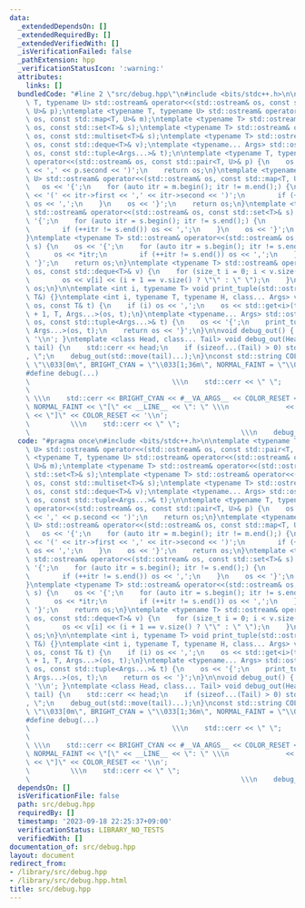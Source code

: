 ```yaml
---
data:
  _extendedDependsOn: []
  _extendedRequiredBy: []
  _extendedVerifiedWith: []
  _isVerificationFailed: false
  _pathExtension: hpp
  _verificationStatusIcon: ':warning:'
  attributes:
    links: []
  bundledCode: "#line 2 \"src/debug.hpp\"\n#include <bits/stdc++.h>\n\ntemplate <typename\
    \ T, typename U> std::ostream& operator<<(std::ostream& os, const std::pair<T,\
    \ U>& p);\ntemplate <typename T, typename U> std::ostream& operator<<(std::ostream&\
    \ os, const std::map<T, U>& m);\ntemplate <typename T> std::ostream& operator<<(std::ostream&\
    \ os, const std::set<T>& s);\ntemplate <typename T> std::ostream& operator<<(std::ostream&\
    \ os, const std::multiset<T>& s);\ntemplate <typename T> std::ostream& operator<<(std::ostream&\
    \ os, const std::deque<T>& v);\ntemplate <typename... Args> std::ostream& operator<<(std::ostream&\
    \ os, const std::tuple<Args...>& t);\n\ntemplate <typename T, typename U> std::ostream&\
    \ operator<<(std::ostream& os, const std::pair<T, U>& p) {\n    os << '(' << p.first\
    \ << ',' << p.second << ')';\n    return os;\n}\ntemplate <typename T, typename\
    \ U> std::ostream& operator<<(std::ostream& os, const std::map<T, U>& m) {\n \
    \   os << '{';\n    for (auto itr = m.begin(); itr != m.end();) {\n        os\
    \ << '(' << itr->first << ',' << itr->second << ')';\n        if (++itr != m.end())\
    \ os << ',';\n    }\n    os << '}';\n    return os;\n}\ntemplate <typename T>\
    \ std::ostream& operator<<(std::ostream& os, const std::set<T>& s) {\n    os <<\
    \ '{';\n    for (auto itr = s.begin(); itr != s.end();) {\n        os << *itr;\n\
    \        if (++itr != s.end()) os << ',';\n    }\n    os << '}';\n    return os;\n\
    }\ntemplate <typename T> std::ostream& operator<<(std::ostream& os, const std::multiset<T>&\
    \ s) {\n    os << '{';\n    for (auto itr = s.begin(); itr != s.end();) {\n  \
    \      os << *itr;\n        if (++itr != s.end()) os << ',';\n    }\n    os <<\
    \ '}';\n    return os;\n}\ntemplate <typename T> std::ostream& operator<<(std::ostream&\
    \ os, const std::deque<T>& v) {\n    for (size_t i = 0; i < v.size(); i++) {\n\
    \        os << v[i] << (i + 1 == v.size() ? \"\" : \" \");\n    }\n    return\
    \ os;\n}\n\ntemplate <int i, typename T> void print_tuple(std::ostream&, const\
    \ T&) {}\ntemplate <int i, typename T, typename H, class... Args> void print_tuple(std::ostream&\
    \ os, const T& t) {\n    if (i) os << ',';\n    os << std::get<i>(t);\n    print_tuple<i\
    \ + 1, T, Args...>(os, t);\n}\ntemplate <typename... Args> std::ostream& operator<<(std::ostream&\
    \ os, const std::tuple<Args...>& t) {\n    os << '{';\n    print_tuple<0, std::tuple<Args...>,\
    \ Args...>(os, t);\n    return os << '}';\n}\n\nvoid debug_out() { std::cerr <<\
    \ '\\n'; }\ntemplate <class Head, class... Tail> void debug_out(Head&& head, Tail&&...\
    \ tail) {\n    std::cerr << head;\n    if (sizeof...(Tail) > 0) std::cerr << \"\
    , \";\n    debug_out(std::move(tail)...);\n}\nconst std::string COLOR_RESET =\
    \ \"\\033[0m\", BRIGHT_CYAN = \"\\033[1;36m\", NORMAL_FAINT = \"\\033[0;2m\";\n\
    #define debug(...)                                                           \
    \                                   \\\n    std::cerr << \" \";              \
    \                                                                            \
    \ \\\n    std::cerr << BRIGHT_CYAN << #__VA_ARGS__ << COLOR_RESET << \" : \" <<\
    \ NORMAL_FAINT << \"[\" << __LINE__ << \": \" \\\n              << __FUNCTION__\
    \ << \"]\" << COLOR_RESET << '\\n';                                          \
    \          \\\n    std::cerr << \" \";                                       \
    \                                                    \\\n    debug_out(__VA_ARGS__)\n"
  code: "#pragma once\n#include <bits/stdc++.h>\n\ntemplate <typename T, typename\
    \ U> std::ostream& operator<<(std::ostream& os, const std::pair<T, U>& p);\ntemplate\
    \ <typename T, typename U> std::ostream& operator<<(std::ostream& os, const std::map<T,\
    \ U>& m);\ntemplate <typename T> std::ostream& operator<<(std::ostream& os, const\
    \ std::set<T>& s);\ntemplate <typename T> std::ostream& operator<<(std::ostream&\
    \ os, const std::multiset<T>& s);\ntemplate <typename T> std::ostream& operator<<(std::ostream&\
    \ os, const std::deque<T>& v);\ntemplate <typename... Args> std::ostream& operator<<(std::ostream&\
    \ os, const std::tuple<Args...>& t);\n\ntemplate <typename T, typename U> std::ostream&\
    \ operator<<(std::ostream& os, const std::pair<T, U>& p) {\n    os << '(' << p.first\
    \ << ',' << p.second << ')';\n    return os;\n}\ntemplate <typename T, typename\
    \ U> std::ostream& operator<<(std::ostream& os, const std::map<T, U>& m) {\n \
    \   os << '{';\n    for (auto itr = m.begin(); itr != m.end();) {\n        os\
    \ << '(' << itr->first << ',' << itr->second << ')';\n        if (++itr != m.end())\
    \ os << ',';\n    }\n    os << '}';\n    return os;\n}\ntemplate <typename T>\
    \ std::ostream& operator<<(std::ostream& os, const std::set<T>& s) {\n    os <<\
    \ '{';\n    for (auto itr = s.begin(); itr != s.end();) {\n        os << *itr;\n\
    \        if (++itr != s.end()) os << ',';\n    }\n    os << '}';\n    return os;\n\
    }\ntemplate <typename T> std::ostream& operator<<(std::ostream& os, const std::multiset<T>&\
    \ s) {\n    os << '{';\n    for (auto itr = s.begin(); itr != s.end();) {\n  \
    \      os << *itr;\n        if (++itr != s.end()) os << ',';\n    }\n    os <<\
    \ '}';\n    return os;\n}\ntemplate <typename T> std::ostream& operator<<(std::ostream&\
    \ os, const std::deque<T>& v) {\n    for (size_t i = 0; i < v.size(); i++) {\n\
    \        os << v[i] << (i + 1 == v.size() ? \"\" : \" \");\n    }\n    return\
    \ os;\n}\n\ntemplate <int i, typename T> void print_tuple(std::ostream&, const\
    \ T&) {}\ntemplate <int i, typename T, typename H, class... Args> void print_tuple(std::ostream&\
    \ os, const T& t) {\n    if (i) os << ',';\n    os << std::get<i>(t);\n    print_tuple<i\
    \ + 1, T, Args...>(os, t);\n}\ntemplate <typename... Args> std::ostream& operator<<(std::ostream&\
    \ os, const std::tuple<Args...>& t) {\n    os << '{';\n    print_tuple<0, std::tuple<Args...>,\
    \ Args...>(os, t);\n    return os << '}';\n}\n\nvoid debug_out() { std::cerr <<\
    \ '\\n'; }\ntemplate <class Head, class... Tail> void debug_out(Head&& head, Tail&&...\
    \ tail) {\n    std::cerr << head;\n    if (sizeof...(Tail) > 0) std::cerr << \"\
    , \";\n    debug_out(std::move(tail)...);\n}\nconst std::string COLOR_RESET =\
    \ \"\\033[0m\", BRIGHT_CYAN = \"\\033[1;36m\", NORMAL_FAINT = \"\\033[0;2m\";\n\
    #define debug(...)                                                           \
    \                                   \\\n    std::cerr << \" \";              \
    \                                                                            \
    \ \\\n    std::cerr << BRIGHT_CYAN << #__VA_ARGS__ << COLOR_RESET << \" : \" <<\
    \ NORMAL_FAINT << \"[\" << __LINE__ << \": \" \\\n              << __FUNCTION__\
    \ << \"]\" << COLOR_RESET << '\\n';                                          \
    \          \\\n    std::cerr << \" \";                                       \
    \                                                    \\\n    debug_out(__VA_ARGS__)\n"
  dependsOn: []
  isVerificationFile: false
  path: src/debug.hpp
  requiredBy: []
  timestamp: '2023-09-18 22:25:37+09:00'
  verificationStatus: LIBRARY_NO_TESTS
  verifiedWith: []
documentation_of: src/debug.hpp
layout: document
redirect_from:
- /library/src/debug.hpp
- /library/src/debug.hpp.html
title: src/debug.hpp
---
```

